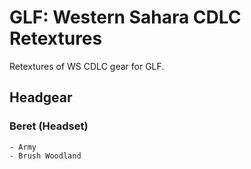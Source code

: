 # GLF: Western Sahara CDLC Retextures
Retextures of WS CDLC gear for GLF.

## Headgear
### Beret (Headset)
    - Army
    - Brush Woodland
